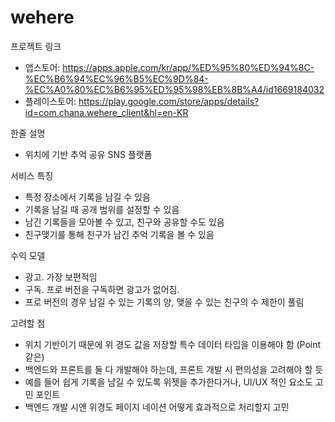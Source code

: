 # wehere

프로젝트 링크
- 앱스토어: https://apps.apple.com/kr/app/%ED%95%80%ED%94%8C-%EC%B6%94%EC%96%B5%EC%9D%84-%EC%A0%80%EC%B6%95%ED%95%98%EB%8B%A4/id1669184032
- 플레이스토어: https://play.google.com/store/apps/details?id=com.chana.wehere_client&hl=en-KR


한줄 설명
- 위치에 기반 추억 공유 SNS 플랫폼

서비스 특징 
- 특정 장소에서 기록을 남길 수 있음
- 기록을 남길 때 공개 범위를 설정할 수 있음
- 남긴 기록들을 모아볼 수 있고, 친구와 공유할 수도 있음
- 친구맺기를 통해 친구가 남긴 추억 기록을 볼 수 있음

수익 모델
- 광고. 가장 보편적임
- 구독. 프로 버전을 구독하면 광고가 없어짐. 
- 프로 버전의 경우 남길 수 있는 기록의 양, 맺을 수 있는 친구의 수 제한이 풀림
 
고려할 점
- 위치 기반이기 때문에 위 경도 값을 저장할 특수 데이터 타입을 이용해야 함 (Point 같은)
- 백엔드와 프론트를 둘 다 개발해야 하는데, 프론트 개발 시 편의성을 고려해야 할 듯
- 예를 들어 쉽게 기록을 남길 수 있도록 위젯을 추가한다거나, UI/UX 적인 요소도 고민 포인트
- 백엔드 개발 시엔 위경도 페이지 네이션 어떻게 효과적으로 처리할지 고민

